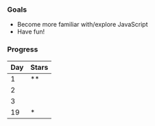 ### Goals
* Become more familiar with/explore JavaScript
* Have fun!

### Progress
| Day | Stars |
| --- | ----- |
|  1  |  **   |
|  2  |       |
|  3  |       |
| 19  |  *    |